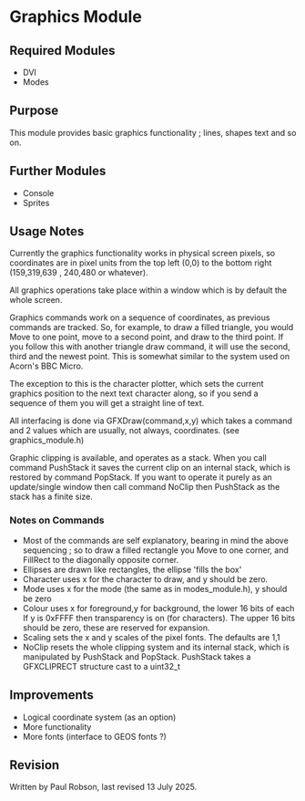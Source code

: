 # Graphics Module

## Required Modules

- DVI
- Modes

## Purpose

This module provides basic graphics functionality ; lines, shapes text and so on.

## Further Modules

- Console
- Sprites

## Usage Notes

Currently the graphics functionality works in physical screen pixels, so coordinates are in pixel units from the top left (0,0) to the bottom right (159,319,639 , 240,480 or whatever). 

All graphics operations take place within a window which is by default the whole screen.

Graphics commands work on a sequence of coordinates, as previous commands are tracked. So, for example, to draw a filled triangle, you would Move to one point, move to a second point, and draw to the third point. If you follow this with another triangle draw command, it will use the second, third and the newest point.  This is somewhat similar to the system used on Acorn's BBC Micro.

The exception to this is the character plotter, which sets the current graphics position to the next text character along, so if you send a sequence of them you will get a straight line of text.

All interfacing is done via GFXDraw(command,x,y) which takes a command and 2 values which are usually, not always, coordinates. (see graphics_module.h)

Graphic clipping is available, and operates as a stack. When you call command PushStack it saves the current clip on an internal stack, which is restored by command PopStack. If you want to operate it purely as an update/single window then call command NoClip then PushStack as the stack has a finite size.

### Notes on Commands

- Most of the commands are self explanatory, bearing in mind the above sequencing ; so to draw a filled rectangle you Move to one corner, and FillRect to the diagonally opposite corner.
- Ellipses are drawn like rectangles, the ellipse 'fills the box'
- Character uses x for the character to draw, and y should be zero.
- Mode uses x for the mode (the same as in modes_module.h), y should be zero
- Colour uses x for foreground,y for background, the lower 16 bits of each If y is 0xFFFF then transparency is on (for characters). The upper 16 bits should be zero, these are reserved for expansion.
- Scaling sets the x and y scales of the pixel fonts. The defaults are 1,1 
- NoClip resets the whole clipping system and its internal stack, which is manipulated by PushStack and PopStack. PushStack takes a GFXCLIPRECT structure cast to a uint32_t

## Improvements

- Logical coordinate system (as an option)
- More functionality
- More fonts (interface to GEOS fonts ?)

## Revision

Written by Paul Robson, last revised 13 July 2025.
